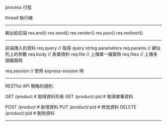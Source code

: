 process
  行程

thread
  執行緒

-------------------------
輸出給前端
  res.end()
  res.send()
  res.render()
  res.json()
  res.redirect()

-------------------------
前端傳入的資料
  req.query   // 取得 query string parameters
  req.params  // 網址列上的參數
  req.body    // 表單資料
  req.file    // 上傳單一檔案時
  req.files   // 上傳多個檔案時

  req.session // 使用 express-session 時

-------------------------
RESTful API 簡略的規則:

GET    /product        # 取得資料列表
GET    /product/:pid   # 取得單筆資料

POST   /product        # 新增資料
PUT    /product/:pid   # 修改資料
DELETE /product/:pid   # 刪除資料

-------------------------





